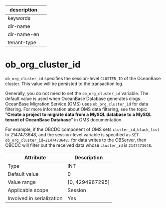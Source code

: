 |description||
|---|---|
|keywords||
|dir-name||
|dir-name-en||
|tenant-type||

# ob_org_cluster_id

`ob_org_cluster_id` specifies the session-level `CLUSTER_ID` of the OceanBase cluster. This value will be persisted to the transaction log.

Generally, you do not need to set the `ob_org_cluster_id` variable. The default value is used when OceanBase Database generates clogs. OceanBase Migration Service (OMS) uses `ob_org_cluster_id` for data filtering. For more information about OMS data filtering, see the topic "**Create a project to migrate data from a MySQL database to a MySQL tenant of OceanBase Database**" in OMS documentation.

For example, if the OBCDC component of OMS sets `cluster_id_black_list` to 2147473648, and the session-level variable is specified as `SET ob_org_cluster_id=2147473648;` for data writes to the OBServer, then OBCDC will filter out the received data whose `cluster_id` is `2147473648`.

| **Attribute** | **Description** |
|---------|-------------------|
| Type | INT |
| Default value | 0 |
| Value range | \[0, 4294967295\] |
| Applicable scope | Session |
| Involved in serialization | Yes |
